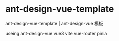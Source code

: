 # ant-design-vue-template

ant-design-vue-template | ant-design-vue 模板

useing ant-design-vue vue3 vite vue-router pinia
